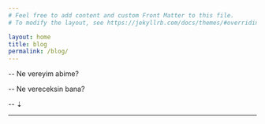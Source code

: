 ```yaml
---
# Feel free to add content and custom Front Matter to this file.
# To modify the layout, see https://jekyllrb.com/docs/themes/#overriding-theme-defaults

layout: home
title: blog
permalink: /blog/
---
```


-- Ne vereyim abime?

-- Ne vereceksin bana?

-- ⇣

---

